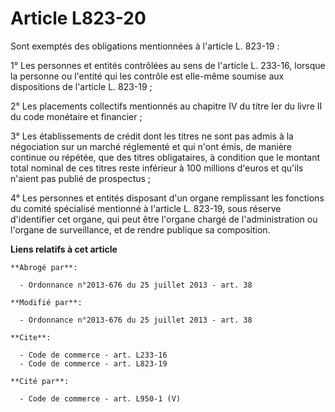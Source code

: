# Article L823-20

Sont exemptés des obligations mentionnées à l'article L. 823-19 : 

1° Les personnes et entités contrôlées au sens de l'article L. 233-16, lorsque la personne ou l'entité qui les contrôle est
elle-même soumise aux dispositions de l'article L. 823-19 ; 

2° Les             placements collectifs mentionnés au chapitre IV du titre Ier du livre II du code monétaire et financier ; 

3° Les établissements de crédit dont les titres ne sont pas admis à la négociation sur un marché réglementé et qui n'ont
émis, de manière continue ou répétée, que des titres obligataires, à condition que le montant total nominal de ces titres
reste inférieur à 100 millions d'euros et qu'ils n'aient pas publié de prospectus ; 

4° Les personnes et entités disposant d'un organe remplissant les fonctions du comité spécialisé mentionné à l'article L.
823-19, sous réserve d'identifier cet organe, qui peut être l'organe chargé de l'administration ou l'organe de surveillance,
et de rendre publique sa composition.

**Liens relatifs à cet article**

	**Abrogé par**:

	  - Ordonnance n°2013-676 du 25 juillet 2013 - art. 38

	**Modifié par**:

	  - Ordonnance n°2013-676 du 25 juillet 2013 - art. 38

	**Cite**:

	  - Code de commerce - art. L233-16
	  - Code de commerce - art. L823-19

	**Cité par**:

	  - Code de commerce - art. L950-1 (V)
